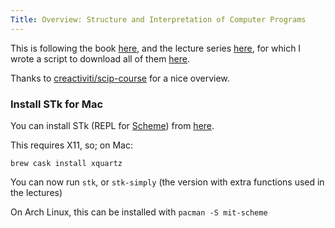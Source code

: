```yaml
---
Title: Overview: Structure and Interpretation of Computer Programs
---
```


This is following the book [here](https://github.com/sarabander/sicp-pdf), and the lecture series [here](https://archive.org/details/ucberkeley-webcast-PL3E89002AA9B9879E?sort=titleSorter), for which I wrote a script to download all of them [here](https://gist.github.com/seanbreckenridge/44854575b03e7f643b19bf40cf7e21bd).

Thanks to [creactiviti/scip-course](https://github.com/creactiviti/sicp-course) for a nice overview.

### Install STk for Mac

You can install STk (REPL for [Scheme](https://en.wikipedia.org/wiki/Scheme_(programming_language))) from [here](https://inst.eecs.berkeley.edu/~scheme/precompiled/OSX/).

This requires X11, so; on Mac:

`brew cask install xquartz`

You can now run `stk`, or `stk-simply` (the version with extra functions used in the lectures)

On Arch Linux, this can be installed with `pacman -S mit-scheme`
